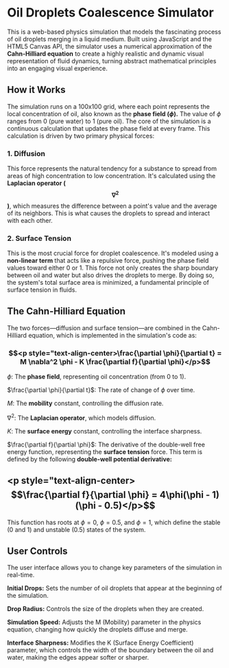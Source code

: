 # Oil Droplets Coalescence Simulator
This is a web-based physics simulation that models the fascinating process of oil droplets merging in a liquid medium. Built using JavaScript and the HTML5 Canvas API, the simulator uses a numerical approximation of the **Cahn-Hilliard equation** to create a highly realistic and dynamic visual representation of fluid dynamics, turning abstract mathematical principles into an engaging visual experience.

## How it Works
The simulation runs on a 100x100 grid, where each point represents the local concentration of oil, also known as the **phase field ($ϕ$).** The value of $ϕ$ ranges from 0 (pure water) to 1 (pure oil).
The core of the simulation is a continuous calculation that updates the phase field at every frame. This calculation is driven by two primary physical forces:

### 1. Diffusion
This force represents the natural tendency for a substance to spread from areas of high concentration to low concentration. It's calculated using the **Laplacian operator ($$∇^2$$)**, which measures the difference between a point's value and the average of its neighbors. This is what causes the droplets to spread and interact with each other.

### 2. Surface Tension
This is the most crucial force for droplet coalescence. It's modeled using a **non-linear term** that acts like a repulsive force, pushing the phase field values toward either 0 or 1. This force not only creates the sharp boundary between oil and water but also drives the droplets to merge. By doing so, the system's total surface area is minimized, a fundamental principle of surface tension in fluids.

## The Cahn-Hilliard Equation
The two forces—diffusion and surface tension—are combined in the Cahn-Hilliard equation, which is implemented in the simulation's code as:

### $$<p style="text-align-center>\frac{\partial \phi}{\partial t} = M \nabla^2 \phi - K \frac{\partial f}{\partial \phi}</p>$$

$\phi$: The **phase field**, representing oil concentration (from 0 to 1).

$\frac{\partial \phi}{\partial t}$: The rate of change of $\phi$ over time.

$M$: The **mobility** constant, controlling the diffusion rate.

$\nabla^2$: The **Laplacian operator**, which models diffusion.

$K$: The **surface energy** constant, controlling the interface sharpness.

$\frac{\partial f}{\partial \phi}$: The derivative of the double-well free energy function, representing the **surface tension** force. This term is defined by the following **double-well potential derivative:**

## <p style="text-align-center>$$\frac{\partial f}{\partial \phi} = 4\phi(\phi - 1)(\phi - 0.5)</p>$$

This function has roots at $\phi = 0$, $\phi = 0.5$, and $\phi = 1$, which define the stable (0 and 1) and unstable (0.5) states of the system.

## User Controls
The user interface allows you to change key parameters of the simulation in real-time.

**Initial Drops:** Sets the number of oil droplets that appear at the beginning of the simulation.

**Drop Radius:** Controls the size of the droplets when they are created.

**Simulation Speed:** Adjusts the M (Mobility) parameter in the physics equation, changing how quickly the droplets diffuse and merge.

**Interface Sharpness:** Modifies the K (Surface Energy Coefficient) parameter, which controls the width of the boundary between the oil and water, making the edges appear softer or sharper.
